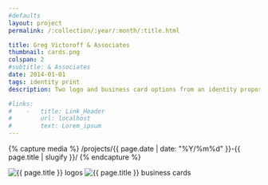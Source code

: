 ```yaml
---
#defaults
layout: project
permalink: /:collection/:year/:month/:title.html

title: Greg Victoroff & Associates
thumbnail: cards.png
colspan: 2
#subtitle: & Associates
date: 2014-01-01
tags: identity print
description: Two logo and business card options from an identity proposal for [Greg Victoroff & Associates,](http://www.victoroff-law.com/) a law firm specializing in IP and copyright law.

#links:
#    -   title: Link_Header
#        url: localhost
#        text: Lorem_ipsum
---
```


<!-- set project media path -->
{% capture media %}
    /projects/{{ page.date | date: "%Y/%m%d" }}-{{ page.title | slugify }}/
{% endcapture %}
<!-- end -->

<!-- media -->
<img class="span5" src="{{ site.data.global_assets.placeholder }}" data-original="{{media|strip}}marks.png" alt="{{ page.title }} logos">
<img class="span8" src="{{ site.data.global_assets.placeholder }}" data-original="{{media|strip}}cards.png" alt="{{ page.title }} business cards">
